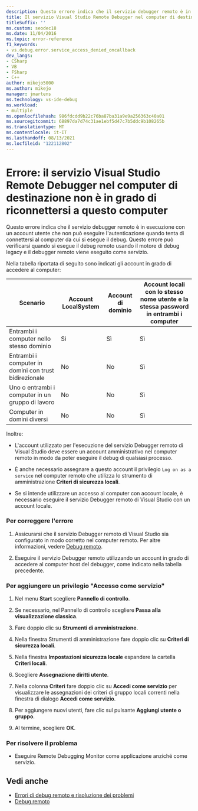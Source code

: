```yaml
---
description: Questo errore indica che il servizio debugger remoto è in esecuzione con un account utente che non può eseguire l'autenticazione quando tenta di connettersi al computer da cui si esegue il debug.
title: Il servizio Visual Studio Remote Debugger nel computer di destinazione non è in grado di riconnettersi a questo computer
titleSuffix: ''
ms.custom: seodec18
ms.date: 11/04/2016
ms.topic: error-reference
f1_keywords:
- vs.debug.error.service_access_denied_oncallback
dev_langs:
- CSharp
- VB
- FSharp
- C++
author: mikejo5000
ms.author: mikejo
manager: jmartens
ms.technology: vs-ide-debug
ms.workload:
- multiple
ms.openlocfilehash: 986fdcdd9b22c76ba87ba31a9e9a256363c40a01
ms.sourcegitcommit: 68897da7d74c31ae1ebf5d47c7b5ddc9b108265b
ms.translationtype: MT
ms.contentlocale: it-IT
ms.lasthandoff: 08/13/2021
ms.locfileid: "122112802"
---
```

# <a name="error-the-visual-studio-remote-debugger-service-on-the-target-computer-cannot-connect-back-to-this-computer"></a>Errore: il servizio Visual Studio Remote Debugger nel computer di destinazione non è in grado di riconnettersi a questo computer
Questo errore indica che il servizio debugger remoto è in esecuzione con un account utente che non può eseguire l'autenticazione quando tenta di connettersi al computer da cui si esegue il debug. Questo errore può verificarsi quando si esegue il debug remoto usando il motore di debug legacy e il debugger remoto viene eseguito come servizio.

 Nella tabella riportata di seguito sono indicati gli account in grado di accedere al computer:

|Scenario|Account LocalSystem|Account di dominio|Account locali con lo stesso nome utente e la stessa password in entrambi i computer|
|-|-|-|-|
|Entrambi i computer nello stesso dominio|Sì|Sì|Sì|
|Entrambi i computer in domini con trust bidirezionale|No|No|Sì|
|Uno o entrambi i computer in un gruppo di lavoro|No|No|Sì|
|Computer in domini diversi|No|No|Sì|

 Inoltre:

- L'account utilizzato per l'esecuzione del servizio Debugger remoto di Visual Studio deve essere un account amministrativo nel computer remoto in modo da poter eseguire il debug di qualsiasi processo.

- È anche necessario assegnare a questo account il privilegio `Log on as a service` nel computer remoto che utilizza lo strumento di amministrazione **Criteri di sicurezza locali**.

- Se si intende utilizzare un accesso al computer con account locale, è necessario eseguire il servizio Debugger remoto di Visual Studio con un account locale.

### <a name="to-correct-this-error"></a>Per correggere l'errore

1. Assicurarsi che il servizio Debugger remoto di Visual Studio sia configurato in modo corretto nel computer remoto. Per altre informazioni, vedere [Debug remoto](../debugger/remote-debugging.md).

2. Eseguire il servizio Debugger remoto utilizzando un account in grado di accedere al computer host del debugger, come indicato nella tabella precedente.

### <a name="to-add-log-on-as-a-service-privilege"></a>Per aggiungere un privilegio "Accesso come servizio"

1. Nel menu **Start** scegliere **Pannello di controllo**.

2. Se necessario, nel Pannello di controllo scegliere **Passa alla visualizzazione classica**.

3. Fare doppio clic su **Strumenti di amministrazione**.

4. Nella finestra Strumenti di amministrazione fare doppio clic su **Criteri di sicurezza locali**.

5. Nella finestra **Impostazioni sicurezza locale** espandere la cartella **Criteri locali**.

6. Scegliere **Assegnazione diritti utente**.

7. Nella colonna **Criteri** fare doppio clic su **Accedi come servizio** per visualizzare le assegnazioni dei criteri di gruppo locali correnti nella finestra di dialogo **Accedi come servizio**.

8. Per aggiungere nuovi utenti, fare clic sul pulsante **Aggiungi utente o gruppo**.

9. Al termine, scegliere **OK**.

### <a name="to-work-around-this-error"></a>Per risolvere il problema

- Eseguire Remote Debugging Monitor come applicazione anziché come servizio.

## <a name="see-also"></a>Vedi anche
- [Errori di debug remoto e risoluzione dei problemi](../debugger/remote-debugging-errors-and-troubleshooting.md)
- [Debug remoto](../debugger/remote-debugging.md)
